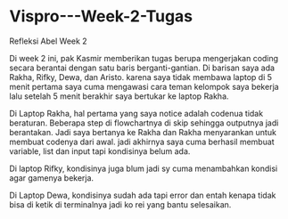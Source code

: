 # Vispro---Week-2-Tugas

Refleksi Abel Week 2

Di week 2 ini, pak Kasmir memberikan tugas berupa mengerjakan coding secara berantai dengan satu baris berganti-gantian. Di barisan saya ada Rakha, Rifky, Dewa, dan Aristo. karena saya tidak membawa laptop di 5 menit pertama saya cuma mengawasi cara teman kelompok saya bekerja lalu setelah 5 menit berakhir saya bertukar ke laptop Rakha.

Di Laptop Rakha, hal pertama yang saya notice adalah codenua tidak beraturan. Beberapa step di flowchartnya di skip sehingga outputnya jadi berantakan. Jadi saya bertanya ke Rakha dan Rakha menyarankan untuk membuat codenya dari awal. jadi akhirnya saya cuma berhasil membuat variable, list dan input tapi kondisinya belum ada.

Di laptop Rifky, kondisinya juga blum jadi sy cuma menambahkan kondisi agar gamenya bekerja. 

Di Laptop Dewa, kondisinya sudah ada tapi error dan entah kenapa tidak bisa di ketik di terminalnya jadi ko rei yang bantu selesaikan.
